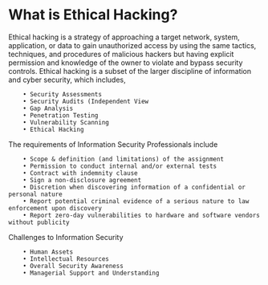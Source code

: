 What is Ethical Hacking?
========================

Ethical hacking is a strategy of approaching a target network, system, application, or data to gain unauthorized access by using the same tactics, techniques, and procedures of malicious hackers but having explicit permission and knowledge of the owner to violate and bypass security controls.
Ethical hacking is a subset of the larger discipline of information and cyber security, which includes,

~~~
	• Security Assessments
	• Security Audits (Independent View
	• Gap Analysis
	• Penetration Testing
	• Vulnerability Scanning
	• Ethical Hacking
~~~	

The requirements of Information Security Professionals include

~~~
	• Scope & definition (and limitations) of the assignment
	• Permission to conduct internal and/or external tests
	• Contract with indemnity clause
	• Sign a non-disclosure agreement
	• Discretion when discovering information of a confidential or personal nature
	• Report potential criminal evidence of a serious nature to law enforcement upon discovery
	• Report zero-day vulnerabilities to hardware and software vendors without publicity
~~~

Challenges to Information Security
~~~
	• Human Assets
	• Intellectual Resources
	• Overall Security Awareness
	• Managerial Support and Understanding
~~~

